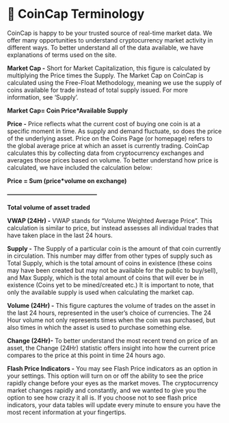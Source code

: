 # 🧢 CoinCap Terminology

CoinCap is happy to be your trusted source of real-time market data. We offer many opportunities to understand cryptocurrency market activity in different ways. To better understand all of the data available, we have explanations of terms used on the site.

**Market Cap -** Short for Market Capitalization, this figure is calculated by multiplying the Price times the Supply. The Market Cap on CoinCap is calculated using the Free-Float Methodology, meaning we use the supply of coins available for trade instead of total supply issued. For more information, see ‘Supply’.

**Market Cap= Coin Price\*Available Supply**

**Price -** Price reflects what the current cost of buying one coin is at a specific moment in time. As supply and demand fluctuate, so does the price of the underlying asset. Price on the Coins Page (or homepage) refers to the global average price at which an asset is currently trading. CoinCap calculates this by collecting data from cryptocurrency exchanges and averages those prices based on volume. To better understand how price is calculated, we have included the calculation below:

**Price =   Sum (price\*volume on exchange)**

&#x20;           **———————————————**

&#x20;             **Total volume of asset traded**

**VWAP (24Hr) -** VWAP stands for “Volume Weighted Average Price”. This calculation is similar to price, but instead assesses all individual trades that have taken place in the last 24 hours.

**Supply -** The Supply of a particular coin is the amount of that coin currently in circulation.  This number may differ from other types of supply such as Total Supply, which is the total amount of coins in existence (these coins may have been created but may not be available for the public to buy/sell), and Max Supply, which is the total amount of coins that will ever be in existence (Coins yet to be mined/created etc.) It is important to note, that only the available supply is used when calculating the market cap.

**Volume (24Hr) -**  This figure captures the volume of trades on the asset in the last 24 hours, represented in the user’s choice of currencies. The 24 Hour volume not only represents times when the coin was purchased, but also times in which the asset is used to purchase something else.

**Change (24Hr)-** To better understand the most recent trend on price of an asset, the Change (24Hr) statistic offers insight into how the current price compares to the price at this point in time 24 hours ago.

**Flash Price Indicators -** You may see Flash Price indicators as an option in your settings. This option will turn on or off the ability to see the price rapidly change before your eyes as the market moves. The cryptocurrency market changes rapidly and constantly, and we wanted to give you the option to see how crazy it all is. If you choose not to see flash price indicators, your data tables will update every minute to ensure you have the most recent information at your fingertips. &#x20;
